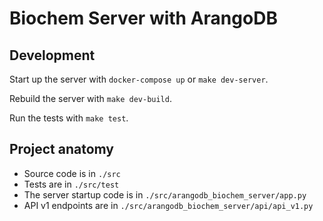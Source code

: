 # Biochem Server with ArangoDB

## Development

Start up the server with `docker-compose up` or `make dev-server`.

Rebuild the server with `make dev-build`.

Run the tests with `make test`.

## Project anatomy

* Source code is in `./src`
* Tests are in  `./src/test`
* The server startup code is in `./src/arangodb_biochem_server/app.py`
* API v1 endpoints are in `./src/arangodb_biochem_server/api/api_v1.py`
